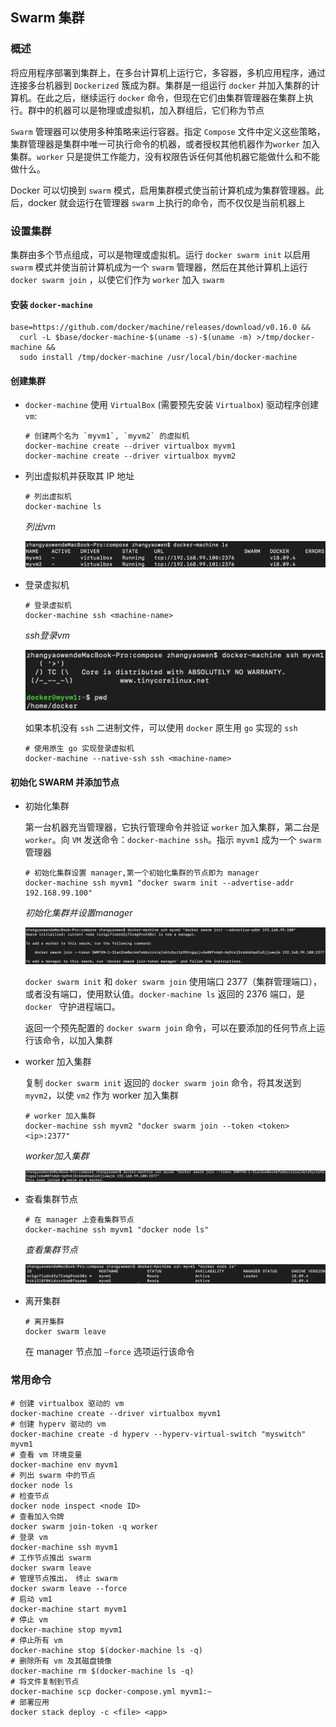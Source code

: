 ## Swarm 集群

### 概述

将应用程序部署到集群上，在多台计算机上运行它，多容器，多机应用程序，通过连接多台机器到 `Dockerized` 簇成为群。集群是一组运行 `docker` 并加入集群的计算机。在此之后，继续运行 `docker` 命令，但现在它们由集群管理器在集群上执行。群中的机器可以是物理或虚拟机，加入群组后，它们称为节点

`Swarm` 管理器可以使用多种策略来运行容器。指定 `Compose` 文件中定义这些策略，集群管理器是集群中唯一可执行命令的机器，或者授权其他机器作为`worker` 加入集群。`worker` 只是提供工作能力，没有权限告诉任何其他机器它能做什么和不能做什么。

Docker 可以切换到 `swarm` 模式，启用集群模式使当前计算机成为集群管理器。此后，docker 就会运行在管理器 `swarm` 上执行的命令，而不仅仅是当前机器上

### 设置集群

集群由多个节点组成，可以是物理或虚拟机。运行 `docker swarm init` 以启用 `swarm` 模式并使当前计算机成为一个 `swarm` 管理器，然后在其他计算机上运行 `docker swarm join` ，以使它们作为 `worker` 加入 `swarm`

#### 安装 `docker-machine`

```shell
base=https://github.com/docker/machine/releases/download/v0.16.0 &&
  curl -L $base/docker-machine-$(uname -s)-$(uname -m) >/tmp/docker-machine &&
  sudo install /tmp/docker-machine /usr/local/bin/docker-machine
```

#### 创建集群

* `docker-machine`  使用 `VirtualBox` (需要预先安装 `Virtualbox`) 驱动程序创建 `vm`:

  ```shell
  # 创建两个名为 `myvm1`, `myvm2` 的虚拟机
  docker-machine create --driver virtualbox myvm1
  docker-machine create --driver virtualbox myvm2
  ```

* 列出虚拟机并获取其 IP 地址

  ```shell
  # 列出虚拟机
  docker-machine ls
  ```

  *列出vm*

  ![](Images/docker-machine列出虚拟机.png)

* 登录虚拟机

  ```shell
  # 登录虚拟机
  docker-machine ssh <machine-name>
  ```

  *ssh登录vm*

  ![](Images/docker-machine登录.png)

  如果本机没有 `ssh` 二进制文件，可以使用 `docker` 原生用 `go` 实现的 `ssh`

  ```shell
  # 使用原生 go 实现登录虚拟机
  docker-machine --native-ssh ssh <machine-name>
  ```

#### 初始化 SWARM 并添加节点

* 初始化集群

  第一台机器充当管理器，它执行管理命令并验证 `worker` 加入集群，第二台是 `worker`。向 `VM` 发送命令：`docker-machine ssh`。指示 `myvm1` 成为一个 `swarm` 管理器 	

  ```shell
  # 初始化集群设置 manager,第一个初始化集群的节点即为 manager
  docker-machine ssh myvm1 "docker swarm init --advertise-addr 192.168.99.100"
  ```

  *初始化集群并设置manager*

  ![](Images/初始化集群并设置manager.png)

  `docker swarm init` 和 `doker swarm join` 使用端口 2377（集群管理端口），或者没有端口，使用默认值。`docker-machine ls` 返回的 2376 端口，是 `docker ` 守护进程端口。

  返回一个预先配置的 `docker swarm join` 命令，可以在要添加的任何节点上运行该命令，以加入集群

* worker 加入集群

  复制 `docker swarm init` 返回的 `docker swarm join` 命令，将其发送到 `myvm2`，以使 `vm2` 作为 worker 加入集群

  ```shell
  # worker 加入集群
  docker-machine ssh myvm2 "docker swarm join --token <token> <ip>:2377"
  ```

  *worker加入集群*

  ![](Images/worker加入集群.png)

* 查看集群节点

  ```shell
  # 在 manager 上查看集群节点
  docker-machine ssh myvm1 "docker node ls"
  ```

  *查看集群节点*

  ![](Images/查看集群节点.png)

* 离开集群

  ```shell
  # 离开集群
  docker swarm leave
  ```

  在 manager 节点加 `—force` 选项运行该命令

### 常用命令

```shell
# 创建 virtualbox 驱动的 vm
docker-machine create --driver virtualbox myvm1
# 创建 hyperv 驱动的 vm
docker-machine create -d hyperv --hyperv-virtual-switch "myswitch" myvm1
# 查看 vm 环境变量
docker-machine env myvm1
# 列出 swarm 中的节点
docker node ls
# 检查节点
docker node inspect <node ID>
# 查看加入令牌
docker swarm join-token -q worker
# 登录 vm
docker-machine ssh myvm1
# 工作节点推出 swarm
docker swarm leave
# 管理节点推出， 终止 swarm
docker swarm leave --force
# 启动 vm1
docker-machine start myvm1
# 停止 vm
docker-machine stop myvm1
# 停止所有 vm
docker-machine stop $(docker-machine ls -q)
# 删除所有 vm 及其磁盘镜像
docker-machine rm $(docker-machine ls -q)
# 将文件复制到节点
docker-machine scp docker-compose.yml myvm1:~
# 部署应用
docker stack deploy -c <file> <app>
```


